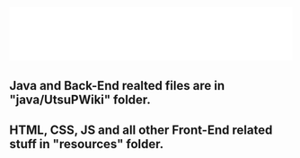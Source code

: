 <div align="center">
    <img src="resources/readme_resources/full-glitch-navigation-main.svg" alt="css-in-readme">
</div>

## Java and Back-End realted files are in "java/UtsuPWiki" folder.
## HTML, CSS, JS and all other Front-End related stuff in "resources" folder.

